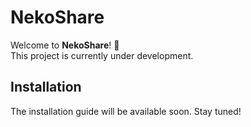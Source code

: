 # NekoShare

Welcome to **NekoShare**! 🚀  
This project is currently under development.

## Installation

The installation guide will be available soon. Stay tuned!
